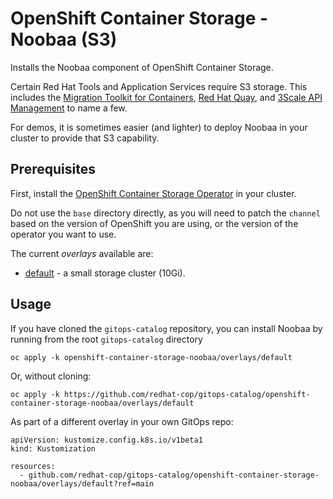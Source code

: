 # OpenShift Container Storage - Noobaa (S3)

Installs the Noobaa component of OpenShift Container Storage.

Certain Red Hat Tools and Application Services require S3 storage.  This includes the [Migration Toolkit for Containers](https://docs.openshift.com/container-platform/4.7/migration/migrating_3_4/about-migration.html), [Red Hat Quay](https://www.redhat.com/en/technologies/cloud-computing/quay), and [3Scale API Management](https://www.redhat.com/en/technologies/jboss-middleware/3scale) to name a few.

For demos, it is sometimes easier (and lighter) to deploy Noobaa in your cluster to provide that S3 capability.

## Prerequisites

First, install the [OpenShift Container Storage Operator](../openshift-container-storage-operator) in your cluster.



Do not use the `base` directory directly, as you will need to patch the `channel` based on the version of OpenShift you are using, or the version of the operator you want to use.

The current *overlays* available are:
* [default](overlays/default) - a small storage cluster (10Gi).

## Usage

If you have cloned the `gitops-catalog` repository, you can install Noobaa by running from the root `gitops-catalog` directory

```
oc apply -k openshift-container-storage-noobaa/overlays/default
```

Or, without cloning:

```
oc apply -k https://github.com/redhat-cop/gitops-catalog/openshift-container-storage-noobaa/overlays/default
```

As part of a different overlay in your own GitOps repo:

```
apiVersion: kustomize.config.k8s.io/v1beta1
kind: Kustomization

resources:
  - github.com/redhat-cop/gitops-catalog/openshift-container-storage-noobaa/overlays/default?ref=main
```